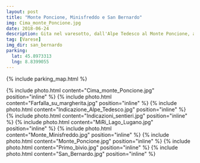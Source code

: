```yaml
---
layout: post
title: "Monte Poncione, Minisfreddo e San Bernardo"
img: Cima_monte_Poncione.jpg
date: 2018-06-24
description: Gita nel varesotto, dall'Alpe Tedesco al Monte Poncione, al Minisfreddo e infine al San Bernardo
tag: [Varese]
img_dir: san_bernardo
parking:
  lat: 45.8973313
  lng: 8.8399055
---
```


{% include parking_map.html %}

<div>
{% include photo.html content="Cima_monte_Poncione.jpg" position="inline" %}
{% include photo.html content="Farfalla_su_margherita.jpg" position="inline" %}
{% include photo.html content="Indicazione_Alpe_Tedesco.jpg" position="inline" %}
{% include photo.html content="Indicazioni_sentieri.jpg" position="inline" %}
{% include photo.html content="MiRi_Lago_Lugano.jpg" position="inline" %}
{% include photo.html content="Monte_Minisfreddo.jpg" position="inline" %}
{% include photo.html content="Monte_Poncione.jpg" position="inline" %}
{% include photo.html content="Primo_bivio.jpg" position="inline" %}
{% include photo.html content="San_Bernardo.jpg" position="inline" %}
</div>
